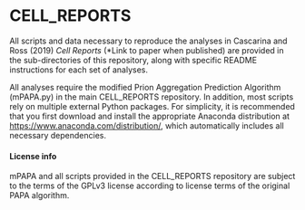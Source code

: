 # CELL_REPORTS

All scripts and data necessary to reproduce the analyses in Cascarina and Ross (2019) *Cell Reports* (\*Link to paper when published) are provided in the sub-directories of this repository, along with specific README instructions for each set of analyses.

All analyses require the modified Prion Aggregation Prediction Algorithm (mPAPA.py) in the main CELL_REPORTS repository. In addition, most scripts rely on multiple external Python packages. For simplicity, it is recommended that you first download and install the appropriate Anaconda distribution at https://www.anaconda.com/distribution/, which automatically includes all necessary dependencies.


#### License info
mPAPA and all scripts provided in the CELL_REPORTS repository are subject to the terms of the GPLv3 license according to license terms of the original PAPA algorithm.
